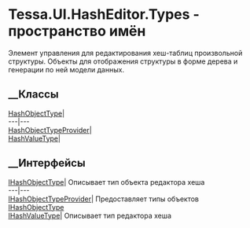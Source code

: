 # Tessa.UI.HashEditor.Types - пространство имён
Элемент управления для редактирования хеш-таблиц произвольной структуры.
Объекты для отображения структуры в форме дерева и генерации по ней модели
данных.
##  __Классы
[HashObjectType](T_Tessa_UI_HashEditor_Types_HashObjectType.htm)|  
---|---  
[HashObjectTypeProvider](T_Tessa_UI_HashEditor_Types_HashObjectTypeProvider.htm)|  
[HashValueType](T_Tessa_UI_HashEditor_Types_HashValueType.htm)|  
## __Интерфейсы
[IHashObjectType](T_Tessa_UI_HashEditor_Types_IHashObjectType.htm)|  Описывает
тип объекта редактора хеша  
---|---  
[IHashObjectTypeProvider](T_Tessa_UI_HashEditor_Types_IHashObjectTypeProvider.htm)|
Предоставляет типы объектов
[IHashObjectType](T_Tessa_UI_HashEditor_Types_IHashObjectType.htm)  
[IHashValueType](T_Tessa_UI_HashEditor_Types_IHashValueType.htm)|  Описывает
тип редактора хеша
